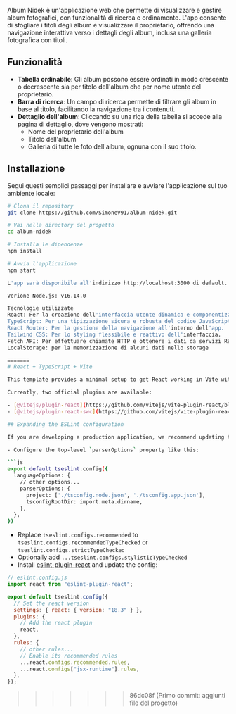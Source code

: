 Album Nidek è un'applicazione web che permette di visualizzare e gestire album fotografici, con funzionalità di ricerca e ordinamento. L'app consente di sfogliare i titoli degli album e visualizzare il proprietario, offrendo una navigazione interattiva verso i dettagli degli album, inclusa una galleria fotografica con titoli.

## Funzionalità

- **Tabella ordinabile**: Gli album possono essere ordinati in modo crescente o decrescente sia per titolo dell'album che per nome utente del proprietario.
- **Barra di ricerca**: Un campo di ricerca permette di filtrare gli album in base al titolo, facilitando la navigazione tra i contenuti.
- **Dettaglio dell'album**: Cliccando su una riga della tabella si accede alla pagina di dettaglio, dove vengono mostrati:
  - Nome del proprietario dell'album
  - Titolo dell'album
  - Galleria di tutte le foto dell'album, ognuna con il suo titolo.

## Installazione

Segui questi semplici passaggi per installare e avviare l'applicazione sul tuo ambiente locale:

````bash
# Clona il repository
git clone https://github.com/SimoneV91/album-nidek.git

# Vai nella directory del progetto
cd album-nidek

# Installa le dipendenze
npm install

# Avvia l'applicazione
npm start

L'app sarà disponibile all'indirizzo http://localhost:3000 di default.

Verione Node.js: v16.14.0

Tecnologie utilizzate
React: Per la creazione dell'interfaccia utente dinamica e componentizzata.
TypeScript: Per una tipizzazione sicura e robusta del codice JavaScript.
React Router: Per la gestione della navigazione all'interno dell'app.
Tailwind CSS: Per lo styling flessibile e reattivo dell'interfaccia.
Fetch API: Per effettuare chiamate HTTP e ottenere i dati da servizi REST.
LocalStorage: per la memorizzazione di alcuni dati nello storage

=======
# React + TypeScript + Vite

This template provides a minimal setup to get React working in Vite with HMR and some ESLint rules.

Currently, two official plugins are available:

- [@vitejs/plugin-react](https://github.com/vitejs/vite-plugin-react/blob/main/packages/plugin-react/README.md) uses [Babel](https://babeljs.io/) for Fast Refresh
- [@vitejs/plugin-react-swc](https://github.com/vitejs/vite-plugin-react-swc) uses [SWC](https://swc.rs/) for Fast Refresh

## Expanding the ESLint configuration

If you are developing a production application, we recommend updating the configuration to enable type aware lint rules:

- Configure the top-level `parserOptions` property like this:

```js
export default tseslint.config({
  languageOptions: {
    // other options...
    parserOptions: {
      project: ['./tsconfig.node.json', './tsconfig.app.json'],
      tsconfigRootDir: import.meta.dirname,
    },
  },
})
````

- Replace `tseslint.configs.recommended` to `tseslint.configs.recommendedTypeChecked` or `tseslint.configs.strictTypeChecked`
- Optionally add `...tseslint.configs.stylisticTypeChecked`
- Install [eslint-plugin-react](https://github.com/jsx-eslint/eslint-plugin-react) and update the config:

```js
// eslint.config.js
import react from "eslint-plugin-react";

export default tseslint.config({
  // Set the react version
  settings: { react: { version: "18.3" } },
  plugins: {
    // Add the react plugin
    react,
  },
  rules: {
    // other rules...
    // Enable its recommended rules
    ...react.configs.recommended.rules,
    ...react.configs["jsx-runtime"].rules,
  },
});
```

> > > > > > > 86dc08f (Primo commit: aggiunti file del progetto)

